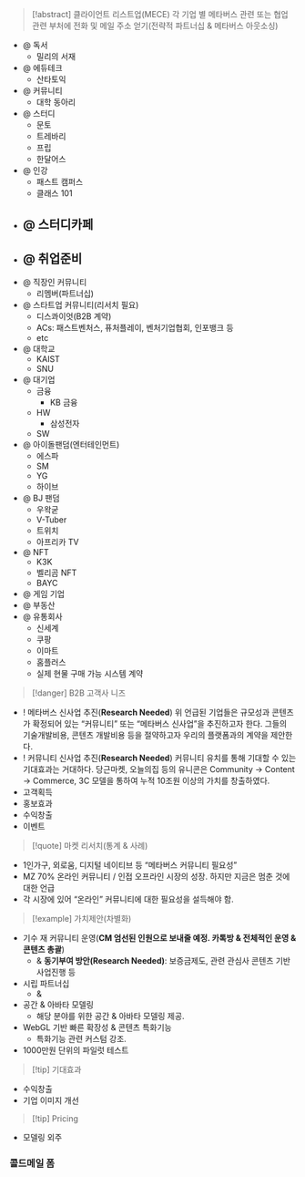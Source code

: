 > [!abstract] 클라이언트 리스트업(MECE)
> 각 기업 별 메타버스 관련 또는 협업 관련 부처에 전화 및 메일 주소 얻기(전략적 파트너십 & 메타버스 아웃소싱)
- @ 독서
	- 밀리의 서재
- @ 에듀테크
	- 산타토익
- @ 커뮤니티
	- 대학 동아리
- @ 스터디
	- 문토
	- 트레바리
	- 프립
	- 한달어스
- @ 인강
	- 패스트 캠퍼스
	- 클래스 101
- @ 스터디카페
	- 
- @ 취업준비
	- 
- @ 직장인 커뮤니티
	- 리멤버(파트너십)
- @ 스타트업 커뮤니티(리서치 필요)
	- 디스콰이엇(B2B 계약)
	- ACs: 패스트벤처스, 퓨처플레이, 벤처기업협회, 인포뱅크 등
	- etc
- @ 대학교
	- KAIST
	- SNU
- @ 대기업
	- 금융
		- KB 금융
	- HW
		- 삼성전자
	- SW
- @ 아이돌팬덤(엔터테인먼트)
	- 에스파
	- SM
	- YG
	- 하이브
- @ BJ 팬덤
	- 우왁굳
	- V-Tuber
	- 트위치
	- 아프리카 TV
- @ NFT
	- K3K
	- 벨리곰 NFT
	- BAYC
- @ 게임 기업
- @ 부동산
- @ 유통회사
	- 신세계
	- 쿠팡
	- 이마트
	- 홈플러스
	- 실제 현물 구매 가능 시스템 계약
> [!danger] B2B 고객사 니즈
- ! 메타버스 신사업 추진(**Research Needed**)
	위 언급된 기업들은 규모성과 콘텐츠가 확정되어 있는 “커뮤니티” 또는 “메타버스 신사업”을 추진하고자 한다. 그들의 기술개발비용, 콘텐츠 개발비용 등을 절약하고자 우리의 플랫폼과의 계약을 제안한다.
- ! 커뮤니티 신사업 추진(**Research Needed**)
	커뮤니티 유치를 통해 기대할 수 있는 기대효과는 거대하다. 당근마켓, 오늘의집 등의 유니콘은 Community → Content → Commerce, 3C 모델을 통하여 누적 10조원 이상의 가치를 창출하였다. 
- 고객획득
- 홍보효과
- 수익창출
- 이벤트
> [!quote] 마켓 리서치(통계 & 사례)
- 1인가구, 외로움, 디지털 네이티브 등 “메타버스 커뮤니티 필요성”
- MZ 70% 온라인 커뮤니티 / 인접 오프라인 시장의 성장. 하지만 지금은 멈춘 것에 대한 언급
- 각 시장에 있어 “온라인” 커뮤니티에 대한 필요성을 설득해야 함.
> [!example] 가치제안(차별화)
- 기수 재 커뮤니티 운영(**CM 엄선된 인원으로 보내줄 예정. 카톡방 & 전체적인 운영 & 콘텐츠 총괄**)
	- & **동기부여 방안(Research Needed)**: 보증금제도, 관련 관심사 콘텐츠 기반 사업진행 등
- 시립 파트너십
	- & 
- 공간 & 아바타 모델링
	- 해당 분야를 위한 공간 & 아바타 모델링 제공.
- WebGL 기반 빠른 확장성 & 콘텐츠 특화기능
	- 특화기능 관련 커스텀 강조. 
- 1000만원 단위의 파일럿 테스트
> [!tip] 기대효과
- 수익창출
- 기업 이미지 개선
> [!tip] Pricing
- 모델링 외주

### 콜드메일 폼
